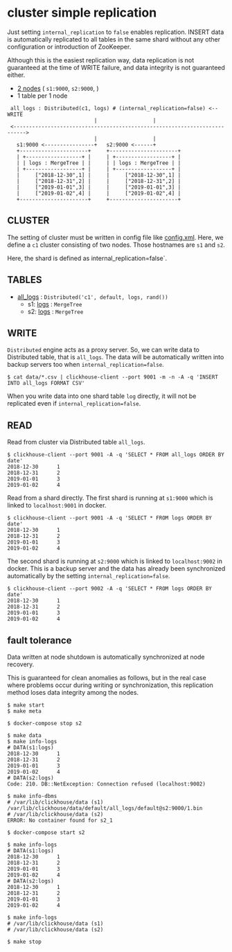 # cluster simple replication

Just setting `internal_replication` to `false` enables replication.
INSERT data is automatically replicated to all tables in the same shard without any other configuration or introduction of ZooKeeper.

Although this is the easiest replication way, data replication is not guaranteed at the time of WRITE failure, and data integrity is not guaranteed either.

- [2 nodes](./docker-compose.yml) ( `s1:9000`, `s2:9000`, )
- 1 table per 1 node

<!---
https://textik.com/#d853c3e47612defb
-->

```text
 all_logs : Distributed(c1, logs) # (internal_replication=false) <-- WRITE
                            |                  |
 <-------------------------------------------------------------------------->
                            |                  |
   s1:9000 <----------------+   s2:9000 <------+
   +----------------------+     +----------------------+
   | +------------------+ |     | +------------------+ |
   | | logs : MergeTree | |     | | logs : MergeTree | |
   | +------------------+ |     | +------------------+ |
   |     ["2018-12-30",1] |     |     ["2018-12-30",1] |
   |     ["2018-12-31",2] |     |     ["2018-12-31",2] |
   |     ["2019-01-01",3] |     |     ["2019-01-01",3] |
   |     ["2019-01-02",4] |     |     ["2019-01-02",4] |
   +----------------------+     +----------------------+
```

## CLUSTER

The setting of cluster must be written in config file like [config.xml](./config.xml).
Here, we define a `c1` cluster consisting of two nodes.
Those hostnames are `s1` and `s2`.

Here, the shard is defined as internal_replication=false`.

## TABLES

- [all_logs](./meta/all_logs.sql) : `Distributed('c1', default, logs, rand())`
  - s1: [logs](./meta/logs.sql) : `MergeTree`
  - s2: [logs](./meta/logs.sql) : `MergeTree`

## WRITE

`Distributed` engine acts as a proxy server.
So, we can write data to Distributed table, that is `all_logs`.
The data will be automatically written into backup servers too when `internal_replication=false`.

```console
$ cat data/*.csv | clickhouse-client --port 9001 -m -n -A -q 'INSERT INTO all_logs FORMAT CSV'
```

When you write data into one shard table `log` directly, it will not be replicated even if `internal_replication=false`.

## READ

Read from cluster via Distributed table `all_logs`.

```console
$ clickhouse-client --port 9001 -A -q 'SELECT * FROM all_logs ORDER BY date'
2018-12-30      1
2018-12-31      2
2019-01-01      3
2019-01-02      4
```

Read from a shard directly.
The first shard is running at `s1:9000` which is linked to `localhost:9001` in docker.

```console
$ clickhouse-client --port 9001 -A -q 'SELECT * FROM logs ORDER BY date'
2018-12-30      1
2018-12-31      2
2019-01-01      3
2019-01-02      4
```

The second shard is running at `s2:9000` which is linked to `localhost:9002` in docker.
This is a backup server and the data has already been synchronized automatically by the setting `internal_replication=false`.

```console
$ clickhouse-client --port 9002 -A -q 'SELECT * FROM logs ORDER BY date'
2018-12-30      1
2018-12-31      2
2019-01-01      3
2019-01-02      4
```

## fault tolerance

Data written at node shutdown is automatically synchronized at node recovery.

This is guaranteed for clean anomalies as follows, but in the real case where problems occur during writing or synchronization, this replication method loses data integrity among the nodes.

```console
$ make start
$ make meta

$ docker-compose stop s2

$ make data
$ make info-logs
# DATA(s1:logs)
2018-12-30      1
2018-12-31      2
2019-01-01      3
2019-01-02      4
# DATA(s2:logs)
Code: 210. DB::NetException: Connection refused (localhost:9002)

$ make info-dbms
# /var/lib/clickhouse/data (s1)
/var/lib/clickhouse/data/default/all_logs/default@s2:9000/1.bin
# /var/lib/clickhouse/data (s2)
ERROR: No container found for s2_1

$ docker-compose start s2

$ make info-logs
# DATA(s1:logs)
2018-12-30      1
2018-12-31      2
2019-01-01      3
2019-01-02      4
# DATA(s2:logs)
2018-12-30      1
2018-12-31      2
2019-01-01      3
2019-01-02      4

$ make info-logs
# /var/lib/clickhouse/data (s1)
# /var/lib/clickhouse/data (s2)

$ make stop
```
